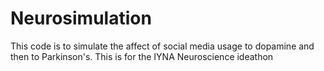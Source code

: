 # Neurosimulation

This code is to simulate the affect of social media usage to dopamine and then to Parkinson's.
This is for the IYNA Neuroscience ideathon
